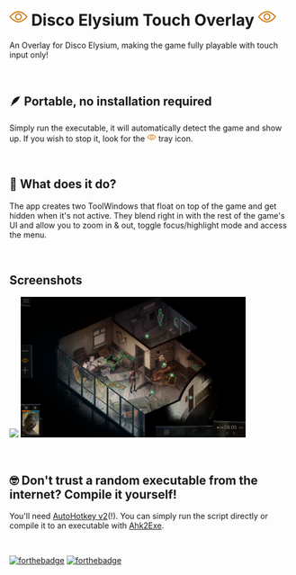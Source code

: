 # <img src="eye-active.png" width="32"/> Disco Elysium Touch Overlay <img src="eye-active.png" width="32"/>
An Overlay for Disco Elysium, making the game fully playable with touch input only!

&nbsp;

## 🪶 Portable, no installation required
Simply run the executable, it will automatically detect the game and show up. If you wish to stop it, look for the <img src="eye-active.png" width="16"/> tray icon.

&nbsp;

## 🤔 What does it do?
The app creates two ToolWindows that float on top of the game and get hidden when it's not active. They blend right in with the rest of the game's UI and allow you to zoom in & out, toggle focus/highlight mode and access the menu.

&nbsp;

## Screenshots

<img src="screenshot.png" width="400"/> <img src="screenshot-focus.png" width="400"/>

&nbsp;

## 🤓 Don't trust a random executable from the internet? Compile it yourself!
You'll need [AutoHotkey v2](https://www.autohotkey.com/download/ahk-v2.zip)(!). You can simply run the script directly or compile it to an executable with [Ahk2Exe](https://github.com/AutoHotkey/Ahk2Exe).

&nbsp;

[![forthebadge](https://forthebadge.com/images/badges/it-works-why.svg)](https://forthebadge.com) [![forthebadge](https://forthebadge.com/images/badges/made-with-out-pants.svg)](https://forthebadge.com)

